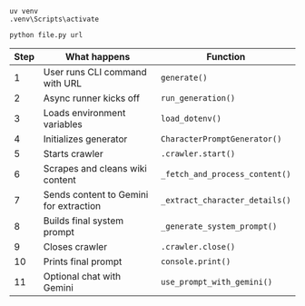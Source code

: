 ```
uv venv
.venv\Scripts\activate

python file.py url
```



| Step | What happens                           | Function                       |
| ---- | -------------------------------------- | ------------------------------ |
| 1    | User runs CLI command with URL         | `generate()`                   |
| 2    | Async runner kicks off                 | `run_generation()`             |
| 3    | Loads environment variables            | `load_dotenv()`                |
| 4    | Initializes generator                  | `CharacterPromptGenerator()`   |
| 5    | Starts crawler                         | `.crawler.start()`             |
| 6    | Scrapes and cleans wiki content        | `_fetch_and_process_content()` |
| 7    | Sends content to Gemini for extraction | `_extract_character_details()` |
| 8    | Builds final system prompt             | `_generate_system_prompt()`    |
| 9    | Closes crawler                         | `.crawler.close()`             |
| 10   | Prints final prompt                    | `console.print()`              |
| 11   | Optional chat with Gemini              | `use_prompt_with_gemini()`     |
